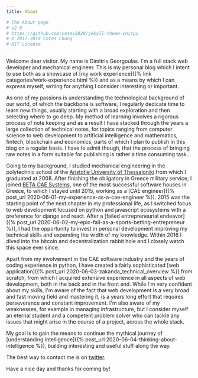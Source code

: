 ```yaml
---
title: About

# The About page
# v2.0
# https://github.com/cotes2020/jekyll-theme-chirpy
# © 2017-2019 Cotes Chung
# MIT License
---
```


Welcome dear visitor. My name is Dimitris Georgoulas. I'm a full stack web developer and mechanical engineer.
This is my personal blog which I intent to use both as a showcase of
[my work experience]({% link categories/work-experience.html %}) and as
a means by which I can express myself, writing for anything I consider interesting or important.

As one of my passions is understanding the technological background of our world, of which the backbone is software,
I regularly dedicate time to learn new things, usually starting with a broad exploration and then selecting where to go deep.
My method of learning involves a rigorous process of note keeping and as a result I have stacked through the years
a large collection of technical notes, for topics ranging from computer science to web
development to artificial intelligence and mathematics, fintech, blockchain and economics, parts of which I plan to publish in this blog on a regular basis.
I have to admit though, that the process of bringing raw notes in a form suitable for publishing is rather a time consuming task...

Going to my background, I studied mechanical engineering in the polytechnic school of the [Aristotle University of
Thessaloniki](https://en.wikipedia.org/wiki/Aristotle_University_of_Thessaloniki)
from which I graduated at 2008. After finishing the obligatory in Greece military service, I joined [BETA CAE Systems](https://www.beta-cae.com/),
one of the most successful software houses in Greece, to which I stayed until 2015, working as a [CAE engineer]({% post_url 2020-06-01-my-experience-as-a-cae-engineer %}).
2015 was the starting point of the next chapter in my professional life, as I switched focus to web development
focused on python and javascript ecosystems with a preference for django and react. After a
[failed entrepreneurial endeavor]({% post_url 2020-06-02-my-epic-fail-as-a-sports-betting-entrepreneur %}),
I had the opportunity to invest in personal development improving my technical skills and expanding the width of my knowledge.
Within 2016 I dived into the bitcoin and decentralization rabbit hole and I closely watch this space ever since.

Apart from my involvement in the CAE software industry and the years of coding experience in python, I have created a fairly sophisticated
[web application]({% post_url 2020-06-03-zakanda_technical_overview %}) from scratch,
from which I acquired extensive experience in all aspects of web development, both in the back and in the front end. While I'm very confident about my skills,
I'm aware of the fact that web development is a very broad and fast moving field and mastering it, is a years long effort
that requires perseverance and constant improvement. I'm also aware of my weaknesses, for example in managing infrastructure,
but I consider myself an eternal student and a competent problem solver who can tackle any issues that might arise in
the course of a project, across the whole stack.

My goal is to gain the means to continue the mythical journey of
[understanding intelligence]({% post_url 2020-06-04-thinking-about-intelligence %}), building interesting and useful stuff along the way.

The best way to contact me is on [twitter](https://twitter.com/DimiGeorgoulas).

Have a nice day and thanks for coming by!
